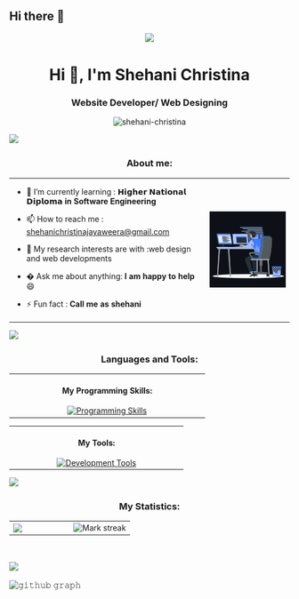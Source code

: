 ## Hi there 👋

<!--
**shehani-christina/Shehani-Christina** is a ✨ _special_ ✨ repository because its `README.md` (this file) appears on your GitHub profile.

Here are some ideas to get you started:

- 🔭 I’m currently working on ...
- 🌱 I’m currently learning ...
- 👯 I’m looking to collaborate on ...
- 🤔 I’m looking for help with ...
- 💬 Ask me about ...
- 📫 How to reach me: ...
- 😄 Pronouns: ...
- ⚡ Fun fact: ...
-->

<p align="center" ><img  src = "https://github.com/7oSkaaa/7oSkaaa/blob/main/Images/about_me.gif?raw=true" width = 100px></p>
<h1 align="center">Hi 👋, I'm Shehani Christina</h1>
<h3 align="center">Website Developer/ Web Designing</h3>

<p align="center"> <img src="https://komarev.com/ghpvc/?username=shehani-christina&label=Profile%20views&color=blue&style=plastic" alt="shehani-christina" /> </p>

<img src="https://user-images.githubusercontent.com/73097560/115834477-dbab4500-a447-11eb-908a-139a6edaec5c.gif">

<h3 align="center">About me:</h3>
<table align="center">
<tr border="none">
<td width="70%" align="left">
  
- 🌱 I’m currently learning : **𝗛𝗶𝗴𝗵𝗲𝗿 𝗡𝗮𝘁𝗶𝗼𝗻𝗮𝗹 𝗗𝗶𝗽𝗹𝗼𝗺𝗮 in Software Engineering**
  
-  📫 How to reach me : shehanichristinajayaweera@gmail.com
  
-  🤔 My research interests are with :web design and web developments 

-  � Ask me about anything: **I am happy to help** :smile:
  
- ⚡ Fun fact : **Call me as shehani**

<!--- 👨‍💻 All of my projects are available at [/]()

- 📝 I regularly write articles on [/](/)-->

</td>
  
<td width="50%" align="center">

 <!--<img align="center" alt="Coding" width="450" src="https://repository-images.githubusercontent.com/588181932/e36ec678-7984-4cdd-8e4c-a3932772ff8e"> -->
 <img align="right" src="https://raw.githubusercontent.com/SubhadeepZilong/SubhadeepZilong/main/icons/animation_500_kxa883sd.gif" alt="shehani" />
  
  </td>
</tr>
</table>

<img src="https://user-images.githubusercontent.com/73097560/115834477-dbab4500-a447-11eb-908a-139a6edaec5c.gif">


<h3 align="center">Languages and Tools:</h3>

<table align="center">
  <tr>
    <td width="50%" align="center">
     <h4>My Programming Skills:</h4>
      <a href="https://skillicons.dev/icons?i=c,cs,cpp,html,css,js,react,mysql,php,java,&perline=8">
        <img src="https://skillicons.dev/icons?i=c,cs,cpp,html,css,js,react,mysql,php,java,&perline=8" alt="Programming Skills" width="500">
      </a>
    </td>
  </tr>
</table>

<table align="center" >
  <tr>
    <td width="50%" align="center" >
      <h4>My Tools:</h4>
      <a href="https://skillicons.dev/icons?i=bootstrap,wordpress,visualstudio,vscode,discord,github,git,&perline=8" >
        <img src="https://skillicons.dev/icons?i=bootstrap,wordpress,visualstudio,vscode,discord,github,git,&perline=8" alt="Development Tools" width="500">
      </a>
    </td>
  </tr>
</table>

<img src="https://user-images.githubusercontent.com/73097560/115834477-dbab4500-a447-11eb-908a-139a6edaec5c.gif">



<h3 align="center">My Statistics:</h3>

<table align="center">
<tr border="none">
<td width="50%" align="left">
  
  <img  align="center"  src="https://github-readme-stats.vercel.app/api?username=shehani-christina&theme=dark&show_icons=true&count_private=true" />
  
  
</td>
<td width="50%" align="center">

<img  title="🔥 Get streak stats for your profile at git.io/streak-stats" alt="Mark streak" src="https://github-readme-streak-stats.herokuapp.com/?user=shehani-christina&theme=dark&hide_border=false" /> 

  </td>
</tr>
</table>

<!--
#### Thanks for visiting :heart:
![VisitorCount](https://profile-counter.glitch.me/Shreya549/count.svg)
-->
</br>
</br>
<img src="https://user-images.githubusercontent.com/73097560/115834477-dbab4500-a447-11eb-908a-139a6edaec5c.gif">

![𝚐𝚒𝚝𝚑𝚞𝚋 𝚐𝚛𝚊𝚙𝚑](https://github-readme-activity-graph.vercel.app/graph?username=shehani-christina&theme=react-dark&hide_border=true&area=true)





